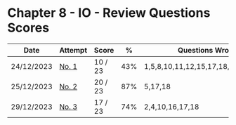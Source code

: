 #  Chapter 8 - IO - Review Questions Scores

| Date | Attempt| Score | % | Questions Wrong |
| ---- |  ----- |------ | - | --------------- |
| 24/12/2023   | [No. 1](/src/review_questions/chapter_8/attempt_1/) | 10 / 23 | 43% | 1,5,8,10,11,12,15,17,18,20,21,22,23 |
| 25/12/2023   | [No. 2](/src/review_questions/chapter_8/attempt_2/) | 20 / 23 | 87% | 5,17,18 |
| 29/12/2023   | [No. 3](/src/review_questions/chapter_8/attempt_3/) | 17 / 23 | 74% | 2,4,10,16,17,18 |
